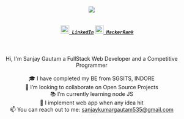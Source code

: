 <h1 align="center">
  <a href="https://git.io/typing-svg">
    <img src="https://readme-typing-svg.herokuapp.com/?lines=Hello,+There!+👋;I+am+Sanjay...;Nice+to+meet+you!&color=ff6a95&center=true&size=30">
  </a>
</h1>

<h5 align="center">
  <code>
    <a href="https://www.linkedin.com/in/sanjaygautam535/" title="LinkedIn Profile"><img width="22" src="https://raw.githubusercontent.com/rahuldkjain/github-profile-readme-generator/master/src/images/icons/Social/linked-in-alt.svg" alt="sanjay535"> LinkedIn</a></code>
  <code><a href="https://www.hackerrank.com/sanjaykumargaut1?hr_r=1" title="HackerRank Profile"><img width="22" src="https://raw.githubusercontent.com/rahuldkjain/github-profile-readme-generator/master/src/images/icons/Social/hackerrank.svg" alt="sanjaykumargautam"> HackerRank</a></code>
  </h5>
<br>


<p align="center">
  Hi, I'm Sanjay Gautam a FullStack Web Developer and a Competitive Programmer 
  <br>
  <br>
  🎓 I have completed my BE from SGSITS, INDORE
  <br>
  👯 I’m looking to collaborate on Open Source Projects
  <br>
  📚 I’m currently learning node JS
  <br>
  💬 I implement web app when any idea hit
  <br>
  📫 You can reach out to me: <a href="mailto: sanjaykumargautam535@gmail.com">sanjaykumargautam535@gmail.com</a>
</p>

